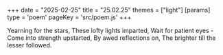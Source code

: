 +++
date = "2025-02-25"
title = "25.02.25"
themes = ["light"]
[params]
  type = 'poem'
  pageKey = 'src/poem.js'
+++

Yearning for the stars,
These lofty lights imparted,
Wait for patient eyes -
Come into strength upstarted,
By awed reflections on,
The brighter till the lesser followed.
